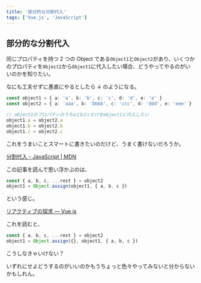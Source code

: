```yaml
---
title: '部分的な分割代入'
tags: ['Vue.js', 'JavaScript']
---
```


## 部分的な分割代入

同じプロパティを持つ 2 つの Object である`Object1`と`Object2`があり、いくつかのプロパティを`Object2`から`Object1`に代入したい場合、どうやってやるのがいいのかを知りたい。

なにも工夫せずに愚直にやるとしたら ↓ のようになる。

```ts
const object1 = { a: 'a', b: 'b', c: 'c', d: 'd', e: 'e' }
const object2 = { a: 'aaa', b: 'bbbb', c: 'ccc', d: 'ddd', e: 'eee' }

// object2のプロパティのうちaとbとcだけをobject1に代入したい
object1.a = object2.a
object1.b = object2.b
object1.c = object2.c
```

これをうまいことスマートに書きたいのだけど、うまく書けないだろうか。

[分割代入 \- JavaScript \| MDN](https://developer.mozilla.org/ja/docs/Web/JavaScript/Reference/Operators/Destructuring_assignment)

この記事を読んで思い浮かぶのは、

```ts
const { a, b, c, ...rest } = object2
object1 = Object.assign(object1, { a, b, c })
```

という感じ。

[リアクティブの探求 — Vue\.js](https://jp.vuejs.org/v2/guide/reactivity.html#%E3%82%AA%E3%83%96%E3%82%B8%E3%82%A7%E3%82%AF%E3%83%88%E3%81%AB%E9%96%A2%E3%81%97%E3%81%A6)

これを読むと、

```ts
const { a, b, c, ...rest } = object2
object1 = Object.assign({}, object1, { a, b, c })
```

こうしなきゃいけない？

いずれにせよどうするのがいいのかもうちょっと色々やってみないと分からないかもしれん。
